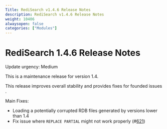 ```yaml
---
Title: RediSearch v1.4.6 Release Notes
description: RediSearch v1.4.6 Release Notes
weight: 10406
alwaysopen: false
categories: ["Modules"]
---
```

# RediSearch 1.4.6 Release Notes

Update urgency: Medium

This is a maintenance release for version 1.4.

This release improves overall stability and provides fixes for founded issues .

Main Fixes:

* Loading a potentially corrupted RDB files generated by versions lower than 1.4
* Fix issue where `REPLACE PARTIAL` might not work properly (#[621](https://github.com/RediSearch/RediSearch/issues/621))